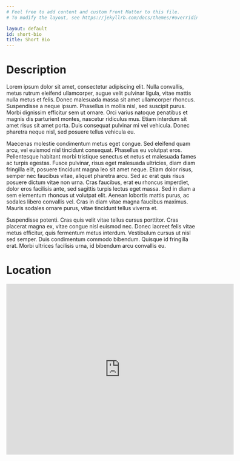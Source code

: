 ```yaml
---
# Feel free to add content and custom Front Matter to this file.
# To modify the layout, see https://jekyllrb.com/docs/themes/#overriding-theme-defaults

layout: default
id: short-bio
title: Short Bio
---
```

# Description
Lorem ipsum dolor sit amet, consectetur adipiscing elit. Nulla convallis, metus rutrum eleifend ullamcorper, augue velit pulvinar ligula, vitae mattis nulla metus et felis. Donec malesuada massa sit amet ullamcorper rhoncus. Suspendisse a neque ipsum. Phasellus in mollis nisl, sed suscipit purus. Morbi dignissim efficitur sem ut ornare. Orci varius natoque penatibus et magnis dis parturient montes, nascetur ridiculus mus. Etiam interdum sit amet risus sit amet porta. Duis consequat pulvinar mi vel vehicula. Donec pharetra neque nisl, sed posuere tellus vehicula eu.

Maecenas molestie condimentum metus eget congue. Sed eleifend quam arcu, vel euismod nisl tincidunt consequat. Phasellus eu volutpat eros. Pellentesque habitant morbi tristique senectus et netus et malesuada fames ac turpis egestas. Fusce pulvinar, risus eget malesuada ultricies, diam diam fringilla elit, posuere tincidunt magna leo sit amet neque. Etiam dolor risus, semper nec faucibus vitae, aliquet pharetra arcu. Sed ac erat quis risus posuere dictum vitae non urna. Cras faucibus, erat eu rhoncus imperdiet, dolor eros facilisis ante, sed sagittis turpis lectus eget massa. Sed in diam a sem elementum rhoncus ut volutpat elit. Aenean lobortis mattis purus, ac sodales libero convallis vel. Cras in diam vitae magna faucibus maximus. Mauris sodales ornare purus, vitae tincidunt tellus viverra et.

Suspendisse potenti. Cras quis velit vitae tellus cursus porttitor. Cras placerat magna ex, vitae congue nisl euismod nec. Donec laoreet felis vitae metus efficitur, quis fermentum metus interdum. Vestibulum cursus ut nisl sed semper. Duis condimentum commodo bibendum. Quisque id fringilla erat. Morbi ultrices facilisis urna, id bibendum arcu convallis eu.

# Location
<iframe src="https://www.google.com/maps/embed?pb=!1m18!1m12!1m3!1d1614.4507420044106!2d-47.87019225640228!3d-15.759991497010041!2m3!1f0!2f0!3f0!3m2!1i1024!2i768!4f13.1!3m3!1m2!1s0x935a3bb88f71361f%3A0x3933d293e644ad55!2zUHLDqWRpbyBkZSBDacOqbmNpYSBkYSBDb21wdXRhw6fDo28gZSBFc3RhdMOtc3RpY2EgLSBDSUMvRVNU!5e0!3m2!1spt-BR!2sbr!4v1676081180278!5m2!1spt-BR!2sbr" width="600" height="450" class="w-full" style="border:0;" allowfullscreen="" loading="lazy" referrerpolicy="no-referrer-when-downgrade"></iframe>
